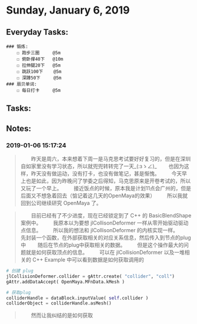 # Sunday, January 6, 2019

## Everyday Tasks:
    ### 锻炼:
        ☐ 跑步三圈     @5m
        ☐ 俯卧撑40下   @10m
        ☐ 拉伸腿20下   @5m
        ☐ 跳跃100下    @5m
        ☐ 深蹲50下     @5m
    ### 扇贝单词:
        ☐ 每日打卡     @5m

## Tasks:

## Notes:

### 2019-01-06 15:17:24
> &emsp;&emsp;昨天是周六，本来想着下周一是马克思考试要好好复习的，但是在深圳自如家里没有学习状态，所以就兜兜转转完了一天_(:зゝ∠)_
> &emsp;&emsp;也因为这样，昨天没有做运动，没有打卡，也没有做笔记，甚是惭愧。
> &emsp;&emsp;今天早上也是如此，因为昨晚问了学委之后得知，马克思原来是开卷考试的，所以又玩了一个早上。
> &emsp;&emsp;接近饭点的时候，原本我是计划11点会广州的，但是后面又不想急着回去（惦记着这几天的OpenMaya的效果）
> &emsp;&emsp;所以我就回到公司继续研究 OpenMaya 了。

> &emsp;&emsp;目前已经有了不少进度，现在已经锁定到了 C++ 的 BasicBlendShape 案例中。
> &emsp;&emsp;我原本以为要想 jlCollisonDeformer 一样从零开始驱动驱动点信息。
> &emsp;&emsp;所以我的想法和 jlCollisonDeformer 的内核实现一样。
> &emsp;&emsp;先封装一个函数，在外部获取相关的对应关系信息，然后传入到节点的plug中
> &emsp;&emsp;随后在节点的plug中获取相关的数据。
> &emsp;&emsp;但是这个操作最大的问题就是如何获取顶点的信息。
> &emsp;&emsp;可以在 jlCollisionDeformer 以及一堆相关的 C++ Example 中可以看到数据是如何获取调用的
> 
```Python
# 创建 plug
jlCollisionDeformer.collider = gAttr.create( "collider", "coll")
gAttr.addDataAccept( OpenMaya.MFnData.kMesh )

# 获取plug
colliderHandle = dataBlock.inputValue( self.collider )
colliderObject = colliderHandle.asMesh()

```
> &emsp;&emsp;然而让我纠结的是如何获取
